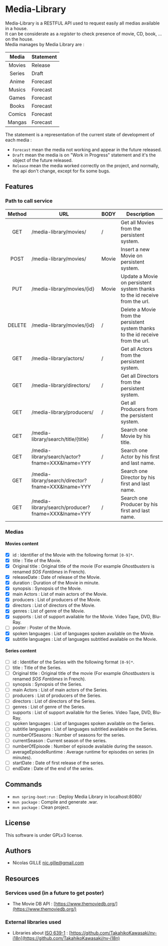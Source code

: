 # Media-Library
Media-Library is a RESTFUL API used to request easily all medias available in a house.<br>
It can be considerate as a *register* to check presence of movie, CD, book, ... on the house.<br>
Media manages by Media Library are :

| Media  | Statement |
| :-----:|-----------|
| Movies | Release   |
| Series | Draft     |
| Anime  | Forecast  |
| Musics | Forecast  |
| Games  | Forecast  |
| Books  | Forecast  |
| Comics | Forecast  |
| Mangas | Forecast  |

The statement is a representation of the current state of development of each media :
- `Forecast` mean the media not working and appear in the future released.
- `Draft` mean the media is on "Work in Progress" statement and it's the object of the future released.
- `Release` mean the media worked correctly on the project, and normally, the api don't change, except for fix some bugs.

## Features
### Path to call service

| Method | URL                                                  | BODY  | Description                                                                           |
|:------:|------------------------------------------------------|-------|---------------------------------------------------------------------------------------|
| GET    | /media-library/movies/                               | /     | Get all Movies from the persistent system.                                            |
| POST   | /media-library/movies/                               | Movie | Insert a new Movie on persistent system.                                              |
| PUT    | /media-library/movies/{id}                           | Movie | Update a Movie on persistent system thanks to the id receive from the url.            |
| DELETE | /media-library/movies/{id}                           | /     | Delete a Movie from the persistent system thanks to the id receive from the url.      |
| GET    | /media-library/actors/                               | /     | Get all Actors from the persistent system.                                            |
| GET    | /media-library/directors/                            | /     | Get all Directors from the persistent system.                                         |
| GET    | /media-library/producers/                            | /     | Get all Producers from the persistent system.                                         |
| GET    | /media-library/search/title/{title}                  | /     | Search one Movie by his title.                                                        |
| GET    | /media-library/search/actor?fname=XXX&lname=YYY      | /     | Search one Actor by his first and last name.                                          |
| GET    | /media-library/search/director?fname=XXX&lname=YYY   | /     | Search one Director by his first and last name.                                       |
| GET    | /media-library/search/producer?fname=XXX&lname=YYY   | /     | Search one Producer by his first and last name.                                       |

### Medias
#### Movies content
- [x] id : Identifier of the Movie with the following format `[0-9]*`.
- [x] title : Title of the Movie.
- [x] Original title : Original title of the movie (For example _Ghostbusters_ is renamed _SOS Fantômes_ in French).
- [x] releaseDate : Date of release of the Movie. 
- [x] duration : Duration of the Movie in minute.
- [x] synopsis : Synopsis of the Movie.
- [x] main Actors : List of main actors of the Movie.
- [x] producers : List of producers of the Movie.
- [x] directors : List of directors of the Movie.
- [x] genres : List of genre of the Movie.
- [x] supports : List of support available for the Movie. Video Tape, DVD, Blu-Ray.
- [ ] poster : Poster of the Movie.
- [x] spoken languages : List of languages spoken available on the Movie. 
- [x] subtitle languages : List of languages subtitled available on the Movie.

#### Series content
- [ ] id : Identifier of the Series with the following format `[0-9]*`.
- [ ] title : Title of the Series.
- [ ] Original title : Original title of the movie (For example _Ghostbusters_ is renamed _SOS Fantômes_ in French).
- [ ] synopsis : Synopsis of the Series.
- [ ] main Actors : List of main actors of the Series.
- [ ] producers : List of producers of the Series.
- [ ] directors : List of directors of the Series.
- [ ] genres : List of genre of the Series.
- [ ] supports : List of support available for the Series. Video Tape, DVD, Blu-Ray.
- [ ] spoken languages : List of languages spoken available on the Series. 
- [ ] subtitle languages : List of languages subtitled available on the Series.
- [ ] numberOfSeasons : Number of seasons for the series.
- [ ] currentSeason : Current season of the series.
- [ ] numberOfEpisode : Number of episode available during the season.
- [ ] averageEpisodeRuntime : Average runtime for episodes on series (in minutes).
- [ ] startDate : Date of first release of the series.
- [ ] endDate : Date of the end of the series.
 
## Commands
- `mvn spring-boot:run` : Deploy Media Library in localhost:8080/
- `mvn package` : Compile and generate .war.
- `mvn package` : Clean project.

## License 
This software is under GPLv3 license.

## Authors
- Nicolas GILLE <nic.gille@gmail.com>

## Resources
### Services used (in a future to get poster)
- The Movie DB API : [https://www.themoviedb.org/](https://www.themoviedb.org/)

### External libraries used
- Libraries about [ISO 639-1](https://en.wikipedia.org/wiki/ISO_639-1) : [https://github.com/TakahikoKawasaki/nv-i18n](https://github.com/TakahikoKawasaki/nv-i18n)
